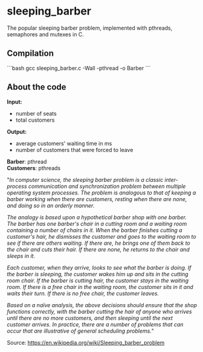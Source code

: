 # sleeping_barber
The popular sleeping barber problem, implemented with pthreads, semaphores and mutexes in C.

## Compilation

´´´bash
gcc sleeping_barber.c -Wall -pthread -o Barber
´´´

## About the code

<b>Input:</b>
<ul>
  <li> number of seats </li>
  <li> total customers </li>
</ul>
  
<b>Output: </b>
<ul>
  <li> average customers' waiting time in ms </li>
  <li> number of customers that were forced to leave </li>
</ul>
  
<b>Barber</b>: pthread <br>
<b>Customers</b>: pthreads

"<i>In computer science, the sleeping barber problem is a classic inter-process communication and synchronization problem between multiple operating system processes. The problem is analogous to that of keeping a barber working when there are customers, resting when there are none, and doing so in an orderly manner.</i>

<i>The analogy is based upon a hypothetical barber shop with one barber. The barber has one barber's chair in a cutting room and a waiting room containing a number of chairs in it. When the barber finishes cutting a customer's hair, he dismisses the customer and goes to the waiting room to see if there are others waiting. If there are, he brings one of them back to the chair and cuts their hair. If there are none, he returns to the chair and sleeps in it.</i>

<i>Each customer, when they arrive, looks to see what the barber is doing. If the barber is sleeping, the customer wakes him up and sits in the cutting room chair. If the barber is cutting hair, the customer stays in the waiting room. If there is a free chair in the waiting room, the customer sits in it and waits their turn. If there is no free chair, the customer leaves.</i>

<i>Based on a naïve analysis, the above decisions should ensure that the shop functions correctly, with the barber cutting the hair of anyone who arrives until there are no more customers, and then sleeping until the next customer arrives. In practice, there are a number of problems that can occur that are illustrative of general scheduling problems.</i>"

Source: https://en.wikipedia.org/wiki/Sleeping_barber_problem
